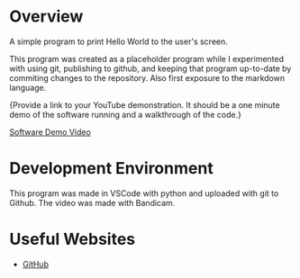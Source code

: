# Overview

A simple program to print Hello World to the user's screen. 

This program was created as a placeholder program while I experimented with using git, publishing to github, and keeping that program up-to-date by commiting changes to the repository. Also first exposure to the markdown language.

{Provide a link to your YouTube demonstration.  It should be a one minute demo of the software running and a walkthrough of the code.}

[Software Demo Video](https://youtu.be/PsnxOFrqLHw)

# Development Environment

This program was made in VSCode with python and uploaded with git to Github. The video was made with Bandicam.

# Useful Websites

* [GitHub](https://github.com/TrueChimp/HelloWorld)
